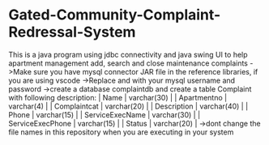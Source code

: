 # Gated-Community-Complaint-Redressal-System
This is a java program using jdbc connectivity and java swing UI to help apartment management add, search and close maintenance complaints
->Make sure you have mysql connector JAR file in the reference libraries, if you are using vscode
->Replace <user> and <password> with your mysql username and password
->create a database complaintdb and create a table Complaint with following description:
| Name             | varchar(30) |
| Apartmentno      | varchar(4)  | 
| Complaintcat     | varchar(20) |
| Description      | varchar(40) |
| Phone            | varchar(15) |
| ServiceExecName  | varchar(30) |
| ServiceExecPhone | varchar(15) |
| Status           | varchar(20) |
->dont change the file names in this repository when you are executing in your system
